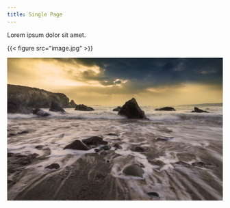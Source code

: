 ```yaml
---
title: Single Page
---
```


Lorem ipsum dolor sit amet.

{{< figure src="image.jpg" >}}

![Alt text](image.jpg)